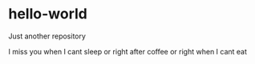 # hello-world
Just another repository

I miss you when I cant sleep
or right after coffee
or right when I cant eat
